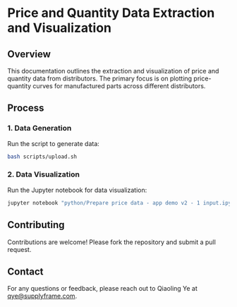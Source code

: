 # Price and Quantity Data Extraction and Visualization

## Overview

This documentation outlines the extraction and visualization of price and quantity data from distributors. The primary focus is on plotting price-quantity curves for manufactured parts across different distributors.

## Process

### 1. Data Generation

Run the script to generate data:
```bash
bash scripts/upload.sh
```

### 2. Data Visualization

Run the Jupyter notebook for data visualization:
```bash
jupyter notebook "python/Prepare price data - app demo v2 - 1 input.ipynb"
```

## Contributing

Contributions are welcome! Please fork the repository and submit a pull request.

## Contact

For any questions or feedback, please reach out to Qiaoling Ye at qye@supplyframe.com.




